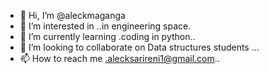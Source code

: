 - 👋 Hi, I’m @aleckmaganga
- 👀 I’m interested in ..in engineering space.
- 🌱 I’m currently learning .coding in python..
- 💞️ I’m looking to collaborate on Data structures students ...
- 📫 How to reach me .alecksarireni1@gmail.com..

<!---
aleckmaganga/aleckmaganga is a ✨ special ✨ repository because its `README.md` (this file) appears on your GitHub profile.
You can click the Preview link to take a look at your changes.
--->
